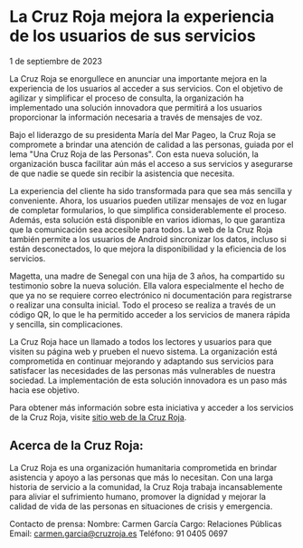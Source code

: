 # La Cruz Roja mejora la experiencia de los usuarios de sus servicios

1 de septiembre de 2023

La Cruz Roja se enorgullece en anunciar una importante mejora en la experiencia de los usuarios al acceder a sus servicios. Con el objetivo de agilizar y simplificar el proceso de consulta, la organización ha implementado una solución innovadora que permitirá a los usuarios proporcionar la información necesaria a través de mensajes de voz.

Bajo el liderazgo de su presidenta María del Mar Pageo, la Cruz Roja se compromete a brindar una atención de calidad a las personas, guiada por el lema "Una Cruz Roja de las Personas". Con esta nueva solución, la organización busca facilitar aún más el acceso a sus servicios y asegurarse de que nadie se quede sin recibir la asistencia que necesita.

La experiencia del cliente ha sido transformada para que sea más sencilla y conveniente. Ahora, los usuarios pueden utilizar mensajes de voz en lugar de completar formularios, lo que simplifica considerablemente el proceso. Además, esta solución está disponible en varios idiomas, lo que garantiza que la comunicación sea accesible para todos. La web de la Cruz Roja también permite a los usuarios de Android sincronizar los datos, incluso si están desconectados, lo que mejora la disponibilidad y la eficiencia de los servicios.

Magetta, una madre de Senegal con una hija de 3 años, ha compartido su testimonio sobre la nueva solución. Ella valora especialmente el hecho de que ya no se requiere correo electrónico ni documentación para registrarse o realizar una consulta inicial. Todo el proceso se realiza a través de un código QR, lo que le ha permitido acceder a los servicios de manera rápida y sencilla, sin complicaciones.

La Cruz Roja hace un llamado a todos los lectores y usuarios para que visiten su página web y prueben el nuevo sistema. La organización está comprometida en continuar mejorando y adaptando sus servicios para satisfacer las necesidades de las personas más vulnerables de nuestra sociedad. La implementación de esta solución innovadora es un paso más hacia ese objetivo.

Para obtener más información sobre esta iniciativa y acceder a los servicios de la Cruz Roja, visite [sitio web de la Cruz Roja](https://www2.cruzroja.es/).

## Acerca de la Cruz Roja:
La Cruz Roja es una organización humanitaria comprometida en brindar asistencia y apoyo a las personas que más lo necesitan. Con una larga historia de servicio a la comunidad, la Cruz Roja trabaja incansablemente para aliviar el sufrimiento humano, promover la dignidad y mejorar la calidad de vida de las personas en situaciones de crisis y emergencia.

Contacto de prensa:
Nombre: Carmen García
Cargo: Relaciones Públicas
Email: carmen.garcia@cruzroja.es
Teléfono: 91 0405 0697